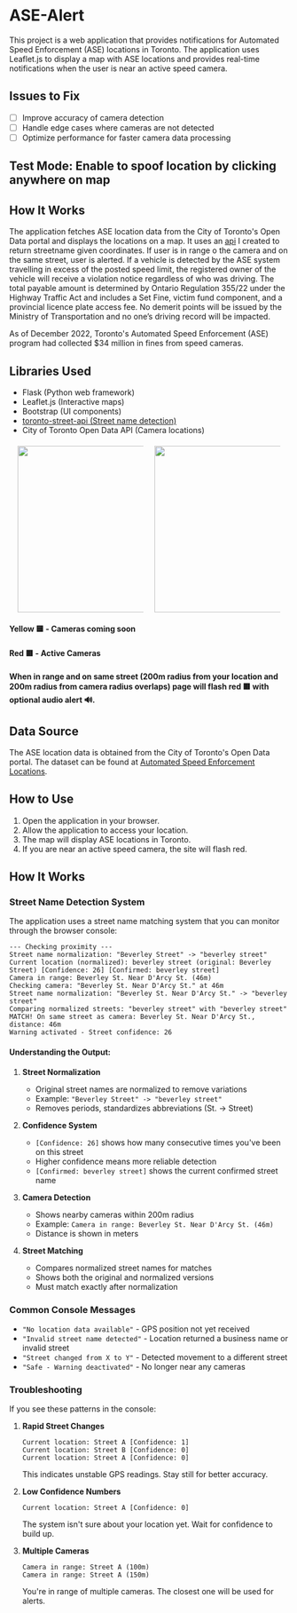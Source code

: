 # ASE-Alert

This project is a web application that provides notifications for Automated Speed Enforcement (ASE) locations in Toronto. The application uses Leaflet.js to display a map with ASE locations and provides real-time notifications when the user is near an active speed camera.

## Issues to Fix
- [ ] Improve accuracy of camera detection 
- [ ] Handle edge cases where cameras are not detected
- [ ] Optimize performance for faster camera data processing

## Test Mode: Enable to spoof location by clicking anywhere on map
## How It Works

The application fetches ASE location data from the City of Toronto's Open Data portal and displays the locations on a map. It uses an [api](https://github.com/sankeer28/toronto-street-api) I created to return streetname given coordinates. If user is in range o the camera and on the same street, user is alerted. If a vehicle is detected by the ASE system travelling in excess of the posted speed limit, the registered owner of the vehicle will receive a violation notice regardless of who was driving. The total payable amount is determined by Ontario Regulation 355/22 under the Highway Traffic Act and includes a Set Fine, victim fund component, and a provincial licence plate access fee. No demerit points will be issued by the Ministry of Transportation and no one’s driving record will be impacted.

As of December 2022, Toronto's Automated Speed Enforcement (ASE) program had collected $34 million in fines from speed cameras.

## Libraries Used

- Flask (Python web framework)
- Leaflet.js (Interactive maps)
- Bootstrap (UI components)
- [toronto-street-api (Street name detection)](https://github.com/sankeer28/toronto-street-api)
- City of Toronto Open Data API (Camera locations)

<div style="display: flex; justify-content: center; gap: 20px; margin: 20px 0;">
  <img src="https://github.com/user-attachments/assets/0acf7aa8-c406-498d-9336-3f574a3ad80c" width="300" style="max-width: 45%;">
  <img src="https://github.com/user-attachments/assets/40998321-1d45-491b-a8e7-b6b71db7fa16" width="300" style="max-width: 45%;">
</div>


#### Yellow 🟨 - Cameras coming soon
#### Red 🟥 - Active Cameras
#### When in range and on same street (200m radius from your location and 200m radius from camera radius overlaps) page will flash red 🟥 with optional audio alert 🔊.
## Data Source

The ASE location data is obtained from the City of Toronto's Open Data portal. The dataset can be found at [Automated Speed Enforcement Locations](https://open.toronto.ca/dataset/automated-speed-enforcement-locations/).

## How to Use

1. Open the application in your browser.
2. Allow the application to access your location.
3. The map will display ASE locations in Toronto.
4. If you are near an active speed camera, the site will flash red.

## How It Works

### Street Name Detection System

The application uses a street name matching system that you can monitor through the browser console:

```
--- Checking proximity ---
Street name normalization: "Beverley Street" -> "beverley street"
Current location (normalized): beverley street (original: Beverley Street) [Confidence: 26] [Confirmed: beverley street]
Camera in range: Beverley St. Near D'Arcy St. (46m)
Checking camera: "Beverley St. Near D'Arcy St." at 46m
Street name normalization: "Beverley St. Near D'Arcy St." -> "beverley street"
Comparing normalized streets: "beverley street" with "beverley street"
MATCH! On same street as camera: Beverley St. Near D'Arcy St., distance: 46m
Warning activated - Street confidence: 26
```

#### Understanding the Output:

1. **Street Normalization**
   - Original street names are normalized to remove variations
   - Example: `"Beverley Street" -> "beverley street"`
   - Removes periods, standardizes abbreviations (St. -> Street)

2. **Confidence System**
   - `[Confidence: 26]` shows how many consecutive times you've been on this street
   - Higher confidence means more reliable detection
   - `[Confirmed: beverley street]` shows the current confirmed street name

3. **Camera Detection**
   - Shows nearby cameras within 200m radius
   - Example: `Camera in range: Beverley St. Near D'Arcy St. (46m)`
   - Distance is shown in meters

4. **Street Matching**
   - Compares normalized street names for matches
   - Shows both the original and normalized versions
   - Must match exactly after normalization

### Common Console Messages

- `"No location data available"` - GPS position not yet received
- `"Invalid street name detected"` - Location returned a business name or invalid street
- `"Street changed from X to Y"` - Detected movement to a different street
- `"Safe - Warning deactivated"` - No longer near any cameras

### Troubleshooting

If you see these patterns in the console:

1. **Rapid Street Changes**
   ```
   Current location: Street A [Confidence: 1]
   Current location: Street B [Confidence: 0]
   Current location: Street A [Confidence: 0]
   ```
   This indicates unstable GPS readings. Stay still for better accuracy.

2. **Low Confidence Numbers**
   ```
   Current location: Street A [Confidence: 0]
   ```
   The system isn't sure about your location yet. Wait for confidence to build up.

3. **Multiple Cameras**
   ```
   Camera in range: Street A (100m)
   Camera in range: Street A (150m)
   ```
   You're in range of multiple cameras. The closest one will be used for alerts.

